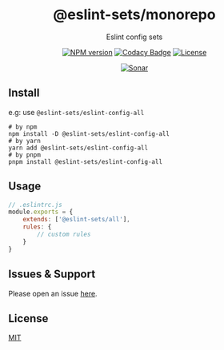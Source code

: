 <div style="text-align: center;" align="center">

# @eslint-sets/monorepo

Eslint config sets

[![NPM version][npm-image]][npm-url]
[![Codacy Badge][codacy-image]][codacy-url]
[![License][license-image]][license-url]

[![Sonar][sonar-image]][sonar-url]

</div>

## Install

e.g: use `@eslint-sets/eslint-config-all`

```shell
# by npm
npm install -D @eslint-sets/eslint-config-all
# by yarn
yarn add @eslint-sets/eslint-config-all
# by pnpm
pnpm install @eslint-sets/eslint-config-all
```

## Usage

```js
// .eslintrc.js
module.exports = {
    extends: ['@eslint-sets/all'],
    rules: {
        // custom rules
    }
}
```

## Issues & Support

Please open an issue [here](https://github.com/saqqdy/@eslint-sets/monorepo/issues).

## License

[MIT](LICENSE)

[npm-image]: https://img.shields.io/npm/v/@eslint-sets/monorepo.svg?style=flat-square
[npm-url]: https://npmjs.org/package/@eslint-sets/monorepo
[codacy-image]: https://app.codacy.com/project/badge/Grade/f70d4880e4ad4f40aa970eb9ee9d0696
[codacy-url]: https://www.codacy.com/gh/saqqdy/@eslint-sets/monorepo/dashboard?utm_source=github.com&utm_medium=referral&utm_content=saqqdy/@eslint-sets/monorepo&utm_campaign=Badge_Grade
[license-image]: https://img.shields.io/badge/License-MIT-blue.svg
[license-url]: LICENSE
[sonar-image]: https://sonarcloud.io/api/project_badges/quality_gate?project=saqqdy_eslint-sets
[sonar-url]: https://sonarcloud.io/dashboard?id=saqqdy_eslint-sets
